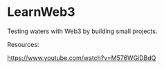 # LearnWeb3
Testing waters with Web3 by building small projects.


Resources:

https://www.youtube.com/watch?v=M576WGiDBdQ
